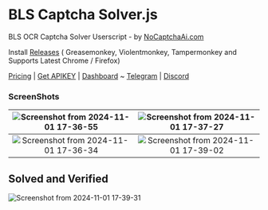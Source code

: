 # BLS Captcha Solver.js
BLS OCR Captcha Solver Userscript - by [NoCaptchaAi.com](https://nocaptchaai.com) 

Install [Releases](https://raw.githubusercontent.com/noCaptchaAi/BLS-Captcha-Solver.js/refs/heads/main/bls.user.js)
( Greasemonkey, Violentmonkey, Tampermonkey and Supports Latest Chrome / Firefox)

[Pricing](https://dash.nocaptchaai.com/pricing) | [Get APIKEY](https://dash.nocaptchaai.com) | [Dashboard](https://dash.nocaptchaai.com) ~ [Telegram](https://nocaptchaai.com/telegram) | [Discord](https://nocaptchaai.com/discord)

###  ScreenShots

| ![Screenshot from 2024-11-01 17-36-55](https://github.com/user-attachments/assets/2c0e501e-1b6e-483a-96ad-b3c7ce1fd96e) | ![Screenshot from 2024-11-01 17-37-27](https://github.com/user-attachments/assets/4ccadecb-a057-4700-a56f-48db6ec1ab34)  |
|:---:|:---:|
|![Screenshot from 2024-11-01 17-36-34](https://github.com/user-attachments/assets/6828c3c8-2adf-4f7f-be75-32933867e810)  | ![Screenshot from 2024-11-01 17-39-02](https://github.com/user-attachments/assets/2db8242c-c506-40fe-8210-767ba2bdcaff)  |

## Solved and Verified

![Screenshot from 2024-11-01 17-39-31](https://github.com/user-attachments/assets/7d87baae-7326-45fd-9112-0c4629665586)
